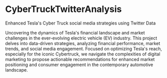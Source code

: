 # CyberTruckTwitterAnalysis
Enhanced Tesla's Cyber Truck social media strategies using Twitter Data


Uncovering the dynamics of Tesla's financial landscape and market challenges in the ever-evolving electric vehicle (EV) industry. This project delves into data-driven strategies, analyzing financial performance, market trends, and social media engagement. Focused on optimizing Tesla's reach, especially for the iconic Cybertruck, we navigate the complexities of digital marketing to propose actionable recommendations for enhanced market positioning and consumer engagement in the contemporary automotive landscape.
